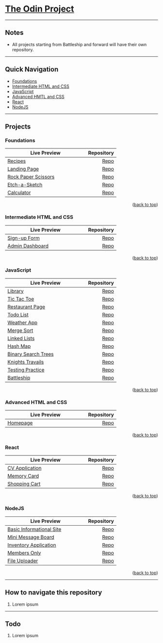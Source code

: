 <a name="readme-top"></a>

# [The Odin Project](https://www.theodinproject.com/)

---

## Notes

- All projects starting from Battleship and forward will have their own repository.

---

## Quick Navigation

- [Foundations](https://github.com/mikeyCos/theOdinProject/tree/main/foundations)
- [Intermediate HTML and CSS](https://github.com/mikeyCos/theOdinProject/tree/main/intermediate-html-and-css)
- [JavaScript](https://github.com/mikeyCos/theOdinProject/tree/main/javaScript)
- [Advanced HMTL and CSS](https://github.com/mikeyCos/theOdinProject/tree/main/advanced-html-css)
- [React](https://github.com/mikeyCos/theOdinProject/tree/main/react)
- [NodeJS](https://github.com/mikeyCos/theOdinProject/tree/main/nodejs)

---

## Projects

### Foundations

| <div style="min-width: 250px">Live Preview</div>                                                                 |                                                                                                      Repository |
| ---------------------------------------------------------------------------------------------------------------- | --------------------------------------------------------------------------------------------------------------: |
| [Recipes](https://mikeycos.github.io/theOdinProject/foundations/odin-recipes/index.html)                         |                           [Repo](https://github.com/mikeyCos/theOdinProject/tree/main/foundations/odin-recipes) |
| [Landing Page](https://mikeycos.github.io/theOdinProject/foundations/landing-page/index.html)                    |                           [Repo](https://github.com/mikeyCos/theOdinProject/tree/main/foundations/landing-page) |
| [Rock Paper Scissors](https://mikeycos.github.io/theOdinProject/foundations/rock-paper-scissors/index.html)      |                    [Repo](https://github.com/mikeyCos/theOdinProject/tree/main/foundations/rock-paper-scissors) |
| [Etch-a-Sketch](https://mikeycos.github.io/theOdinProject/foundations/etch-a-sketch/index.html)                  |                          [Repo](https://github.com/mikeyCos/theOdinProject/tree/main/foundations/etch-a-sketch) |
| [Calculator](https://mikeycos.github.io/theOdinProject/foundations/calculator/index.html)                        |                             [Repo](https://github.com/mikeyCos/theOdinProject/tree/main/foundations/calculator) |

<p align="right">(<a href="#readme-top">back to top</a>)</p>

### Intermediate HTML and CSS

| <div style="min-width: 250px">Live Preview</div>                                                                 |                                                                                                      Repository |
| ---------------------------------------------------------------------------------------------------------------- | --------------------------------------------------------------------------------------------------------------: |
| [Sign-up Form](https://mikeycos.github.io/theOdinProject/intermediate-html-and-css/projects/sign-up-form/)       |    [Repo](https://github.com/mikeyCos/theOdinProject/tree/main/intermediate-html-and-css/projects/sign-up-form) |
| [Admin Dashboard](https://mikeycos.github.io/theOdinProject/intermediate-html-and-css/projects/admin-dashboard/) | [Repo](https://github.com/mikeyCos/theOdinProject/tree/main/intermediate-html-and-css/projects/admin-dashboard) |

<p align="right">(<a href="#readme-top">back to top</a>)</p>

### JavaScript

| <div style="min-width: 250px">Live Preview</div>                                                                 |                                                                                                      Repository |
| ---------------------------------------------------------------------------------------------------------------- | --------------------------------------------------------------------------------------------------------------: |
| [Library](https://mikeycos.github.io/theOdinProject/javaScript/projects/library/)                                |                        [Repo](https://github.com/mikeyCos/theOdinProject/tree/main/javaScript/projects/library) |
| [Tic Tac Toe](https://mikeycos.github.io/theOdinProject/javaScript/projects/tic-tac-toe/)                        |                    [Repo](https://github.com/mikeyCos/theOdinProject/tree/main/javaScript/projects/tic-tac-toe) |
| [Restaurant Page](https://mikeycos.github.io/theOdinProject/javaScript/projects/restaurant-page/dist/)           |                [Repo](https://github.com/mikeyCos/theOdinProject/tree/main/javaScript/projects/restaurant-page) |
| [Todo List](https://mikeycos.github.io/theOdinProject/javaScript/projects/todo-list/dist/)                       |                      [Repo](https://github.com/mikeyCos/theOdinProject/tree/main/javaScript/projects/todo-list) |
| [Weather App](https://mikeycos.github.io/theOdinProject/javaScript/projects/weather-app/dist/)                   |                    [Repo](https://github.com/mikeyCos/theOdinProject/tree/main/javaScript/projects/weather-app) |
| [Merge Sort](https://mikeycos.github.io/theOdinProject/javaScript/projects/merge-sort/dist/)                     |                     [Repo](https://github.com/mikeyCos/theOdinProject/tree/main/javaScript/projects/merge-sort) |
| [Linked Lists](https://mikeycos.github.io/theOdinProject/javaScript/projects/linked-lists/dist/)                 |                   [Repo](https://github.com/mikeyCos/theOdinProject/tree/main/javaScript/projects/linked-lists) |
| [Hash Map](https://mikeycos.github.io/theOdinProject/javaScript/projects/hash-map/dist)                          |                       [Repo](https://github.com/mikeyCos/theOdinProject/tree/main/javaScript/projects/hash-map) |
| [Binary Search Trees](https://mikeycos.github.io/theOdinProject/javaScript/projects/binary-search-trees/dist)    |            [Repo](https://github.com/mikeyCos/theOdinProject/tree/main/javaScript/projects/binary-search-trees) |
| [Knights Travails](https://mikeycos.github.io/theOdinProject/javaScript/projects/knights-travails/dist)          |               [Repo](https://github.com/mikeyCos/theOdinProject/tree/main/javaScript/projects/knights-travails) |
| [Testing Practice](https://mikeycos.github.io/theOdinProject/javaScript/projects/testing-practice/dist)          |               [Repo](https://github.com/mikeyCos/theOdinProject/tree/main/javaScript/projects/testing-practice) |
| [Battleship](https://mikeycos.github.io/battleship/)                                                             |                                                                  [Repo](https://github.com/mikeyCos/battleship) |

<p align="right">(<a href="#readme-top">back to top</a>)</p>

### Advanced HTML and CSS

| <div style="min-width: 250px">Live Preview</div>                                                                 |                                                                                                      Repository |
| ---------------------------------------------------------------------------------------------------------------- | --------------------------------------------------------------------------------------------------------------: |
| [Homepage](https://mikeycos.github.io/homepage/)                                                                 |                                                                    [Repo](https://github.com/mikeyCos/homepage) |

<p align="right">(<a href="#readme-top">back to top</a>)</p>

### React

| <div style="min-width: 250px">Live Preview</div>                                                                 |                                                                                                      Repository |
| ---------------------------------------------------------------------------------------------------------------- | --------------------------------------------------------------------------------------------------------------: |
| [CV Application](https://cvapplication-mikeycos.netlify.app/)                                                    |                                                              [Repo](https://github.com/mikeyCos/cv-application) |
| [Memory Card](https://memorycard-mikeycos.netlify.app/)                                                          |                                                                 [Repo](https://github.com/mikeyCos/memory-card) |
| [Shopping Cart](https://shoppingcart-mikeycos.netlify.app/)                                                      |                                                               [Repo](https://github.com/mikeyCos/shopping-cart) |

<p align="right">(<a href="#readme-top">back to top</a>)</p>

### NodeJS

| <div style="min-width: 250px">Live Preview</div>                                                                 |                                                                                                      Repository |
| ---------------------------------------------------------------------------------------------------------------- | --------------------------------------------------------------------------------------------------------------: |
| [Basic Informational Site](https://replit.com/@mikeyCos/basic-informational-site)                                |                                                    [Repo](https://github.com/mikeyCos/basic-informational-site) |
| [Mini Message Board](https://mini-message-board-mikey-cos.fly.dev/)                                              |                                                          [Repo](https://github.com/mikeyCos/mini-message-board) |
| [Inventory Application](https://inventory-application-mikey-cos.fly.dev/)                                        |                                                       [Repo](https://github.com/mikeyCos/inventory-application) |
| [Members Only](https://members-only-mikey-cos.fly.dev/)                                                          |                                                                [Repo](https://github.com/mikeyCos/members-only) |
| [File Uploader](#)                                                                                               |                                                               [Repo](https://github.com/mikeyCos/file-uploader) |

<p align="right">(<a href="#readme-top">back to top</a>)</p>

---

## How to navigate this repository

1. Lorem ipsum

---

## Todo

1. Lorem ipsum
